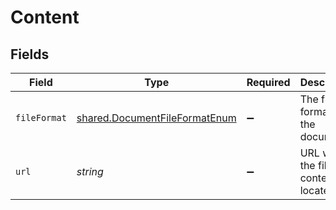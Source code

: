 # Content


## Fields

| Field                                                                                 | Type                                                                                  | Required                                                                              | Description                                                                           | Example                                                                               |
| ------------------------------------------------------------------------------------- | ------------------------------------------------------------------------------------- | ------------------------------------------------------------------------------------- | ------------------------------------------------------------------------------------- | ------------------------------------------------------------------------------------- |
| `fileFormat`                                                                          | [shared.DocumentFileFormatEnum](../../../sdk/models/shared/documentfileformatenum.md) | :heavy_minus_sign:                                                                    | The file format of the document                                                       |                                                                                       |
| `url`                                                                                 | *string*                                                                              | :heavy_minus_sign:                                                                    | URL where the file content is located                                                 | https://api.stackone.com/unified/hris/employees/1/documents/1/download                |